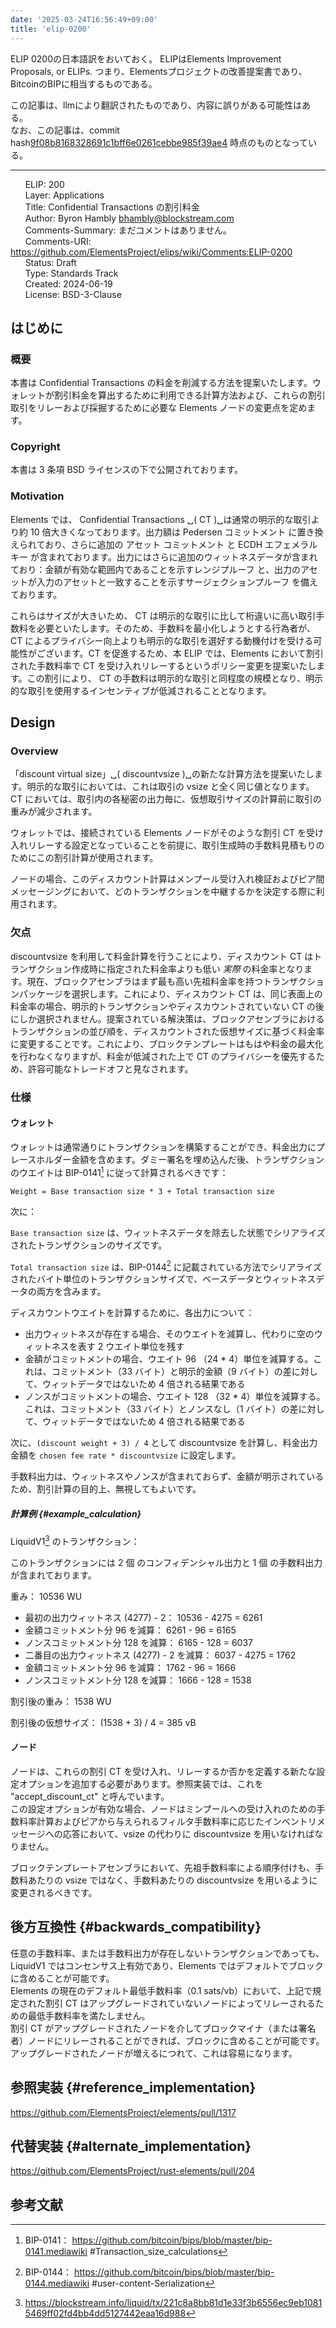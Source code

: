```yaml
---
date: '2025-03-24T16:56:49+09:00'
title: 'elip-0200'
---
```


ELIP 0200の日本語訳をおいておく。
ELIPはElements Improvement Proposals, or ELIPs. つまり、Elementsプロジェクトの改善提案書であり、BitcoinのBIPに相当するものである。  

この記事は、llmにより翻訳されたものであり、内容に誤りがある可能性はある。  
なお、この記事は、commit hash[9f08b8168328691c1bff6e0261cebbe985f39ae4](https://github.com/ElementsProject/ELIPs/tree/9f08b8168328691c1bff6e0261cebbe985f39ae4) 時点のものとなっている。

---

      ELIP: 200  
      Layer: Applications  
      Title: Confidential Transactions の割引料金  
      Author: Byron Hambly <bhambly@blockstream.com>  
      Comments-Summary: まだコメントはありません。  
      Comments-URI: https://github.com/ElementsProject/elips/wiki/Comments:ELIP-0200  
      Status: Draft  
      Type: Standards Track  
      Created: 2024-06-19  
      License: BSD-3-Clause

## はじめに

### 概要

本書は Confidential Transactions の料金を削減する方法を提案いたします。ウォレットが割引料金を算出するために利用できる計算方法および、これらの割引取引をリレーおよび採掘するために必要な Elements ノードの変更点を定めます。

### Copyright

本書は 3 条項 BSD ライセンスの下で公開されております。

### Motivation

Elements では、 Confidential Transactions ␣( CT )␣は通常の明示的な取引より約 10 倍大きくなっております。出力額は Pedersen コミットメント に置き換えられており、さらに追加の アセット コミットメント と ECDH エフェメラル キー が含まれております。出力にはさらに追加のウィットネスデータが含まれており：金額が有効な範囲内であることを示すレンジプルーフ と、出力のアセットが入力のアセットと一致することを示すサージェクションプルーフ を備えております。

これらはサイズが大きいため、 CT は明示的な取引に比して桁違いに高い取引手数料を必要といたします。そのため、手数料を最小化しようとする行為者が、 CT によるプライバシー向上よりも明示的な取引を選好する動機付けを受ける可能性がございます。CT を促進するため、本 ELIP では、Elements において割引された手数料率で CT を受け入れリレーするというポリシー変更を提案いたします。この割引により、 CT の手数料は明示的な取引と同程度の規模となり、明示的な取引を使用するインセンティブが低減されることとなります。

## Design

### Overview

「discount virtual size」␣( discountvsize )␣の新たな計算方法を提案いたします。明示的な取引においては、これは取引の vsize と全く同じ値となります。CT においては、取引内の各秘密の出力毎に、仮想取引サイズの計算前に取引の重みが減少されます。

ウォレットでは、接続されている Elements ノードがそのような割引 CT を受け入れリレーする設定となっていることを前提に、取引生成時の手数料見積もりのためにこの割引計算が使用されます。

ノードの場合、このディスカウント計算はメンプール受け入れ検証およびピア間メッセージングにおいて、どのトランザクションを中継するかを決定する際に利用されます。

### 欠点

discountvsize を利用して料金計算を行うことにより、ディスカウント CT はトランザクション作成時に指定された料金率よりも低い *実際* の料金率となります。現在、ブロックアセンブラはまず最も高い先祖料金率を持つトランザクションパッケージを選択します。これにより、ディスカウント CT は、同じ表面上の料金率の場合、明示的トランザクションやディスカウントされていない CT の後にしか選択されません。提案されている解決策は、ブロックアセンブラにおけるトランザクションの並び順を、ディスカウントされた仮想サイズに基づく料金率に変更することです。これにより、ブロックテンプレートはもはや料金の最大化を行わなくなりますが、料金が低減された上で CT のプライバシーを優先するため、許容可能なトレードオフと見なされます。

### 仕様

#### ウォレット

ウォレットは通常通りにトランザクションを構築することができ、料金出力にプレースホルダー金額を含めます。ダミー署名を埋め込んだ後、トランザクションのウエイトは BIP-0141[^1] に従って計算されるべきです：

`Weight = Base transaction size * 3 + Total transaction size`

次に：

`Base transaction size` は、ウィットネスデータを除去した状態でシリアライズされたトランザクションのサイズです。

`Total transaction size` は、BIP-0144[^2] に記載されている方法でシリアライズされたバイト単位のトランザクションサイズで、ベースデータとウィットネスデータの両方を含みます。

ディスカウントウエイトを計算するために、各出力について：

-   出力ウィットネスが存在する場合、そのウエイトを減算し、代わりに空のウィットネスを表す 2 ウエイト単位を残す
-   金額がコミットメントの場合、ウエイト 96 （24 * 4）単位を減算する。これは、コミットメント（33 バイト）と明示的金額（9 バイト）の差に対して、ウィットデータではないため 4 倍される結果である
-   ノンスがコミットメントの場合、ウエイト 128 （32 * 4）単位を減算する。これは、コミットメント（33 バイト）とノンスなし（1 バイト）の差に対して、ウィットデータではないため 4 倍される結果である

次に、`(discount weight + 3) / 4` として discountvsize を計算し、料金出力金額を `chosen fee rate * discountvsize` に設定します。

手数料出力は、ウィットネスやノンスが含まれておらず、金額が明示されているため、割引計算の目的上、無視してもよいです。  

##### 計算例 {#example_calculation}

LiquidV1[^3] のトランザクション：  

このトランザクションには 2 個 のコンフィデンシャル出力と 1 個 の手数料出力が含まれております。  

重み： 10536 WU  

-   最初の出力ウィットネス (4277) - 2： 10536 - 4275 = 6261  
-   金額コミットメント分 96 を減算： 6261 - 96 = 6165  
-   ノンスコミットメント分 128 を減算： 6165 - 128 = 6037  
-   二番目の出力ウィットネス (4277) - 2 を減算： 6037 - 4275 = 1762  
-   金額コミットメント分 96 を減算： 1762 - 96 = 1666  
-   ノンスコミットメント分 128 を減算： 1666 - 128 = 1538  

割引後の重み： 1538 WU  

割引後の仮想サイズ： (1538 + 3) / 4 = 385 vB  

#### ノード

ノードは、これらの割引 CT を受け入れ、リレーするか否かを定義する新たな設定オプションを追加する必要があります。参照実装では、これを "accept_discount_ct" と呼んでいます。  
この設定オプションが有効な場合、ノードはミンプールへの受け入れのための手数料率計算およびピアから与えられるフィルタ手数料率に応じたインベントリメッセージへの応答において、vsize の代わりに discountvsize を用いなければなりません。  

ブロックテンプレートアセンブラにおいて、先祖手数料率による順序付けも、手数料あたりの vsize ではなく、手数料あたりの discountvsize を用いるように変更されるべきです。  

## 後方互換性 {#backwards_compatibility}

任意の手数料率、または手数料出力が存在しないトランザクションであっても、LiquidV1 ではコンセンサス上有効であり、Elements ではデフォルトでブロックに含めることが可能です。  
Elements の現在のデフォルト最低手数料率（0.1 sats/vb）において、上記で規定された割引 CT はアップグレードされていないノードによってリレーされるための最低手数料率を満たしません。  
割引 CT がアップグレードされたノードを介してブロックマイナ（または署名者）ノードにリレーされることができれば、ブロックに含めることが可能です。  
アップグレードされたノードが増えるにつれて、これは容易になります。  

## 参照実装 {#reference_implementation}
<https://github.com/ElementsProject/elements/pull/1317>

## 代替実装 {#alternate_implementation}
<https://github.com/ElementsProject/rust-elements/pull/204>

## 参考文献

<references />

[^1]: BIP-0141：
    <https://github.com/bitcoin/bips/blob/master/bip-0141.mediawiki>
    #Transaction_size_calculations

[^2]: BIP-0144：
    <https://github.com/bitcoin/bips/blob/master/bip-0144.mediawiki>
    #user-content-Serialization

[^3]: <https://blockstream.info/liquid/tx/221c8a8bb81d1e33f3b6556ec9eb10815469ff02fd4bb4dd5127442eaa16d988>
